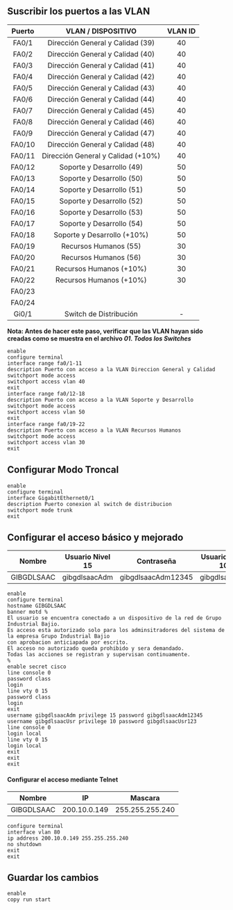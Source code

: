 ## Suscribir los puertos a las VLAN
| Puerto |         VLAN / DISPOSITIVO         | VLAN ID |
| :----: | :--------------------------------: | :-----: |
| FA0/1  |  Dirección General y Calidad (39)  |   40    |
| FA0/2  |  Dirección General y Calidad (40)  |   40    |
| FA0/3  |  Dirección General y Calidad (41)  |   40    |
| FA0/4  |  Dirección General y Calidad (42)  |   40    |
| FA0/5  |  Dirección General y Calidad (43)  |   40    |
| FA0/6  |  Dirección General y Calidad (44)  |   40    |
| FA0/7  |  Dirección General y Calidad (45)  |   40    |
| FA0/8  |  Dirección General y Calidad (46)  |   40    |
| FA0/9  |  Dirección General y Calidad (47)  |   40    |
| FA0/10 |  Dirección General y Calidad (48)  |   40    |
| FA0/11 | Dirección General y Calidad (+10%) |   40    |
| FA0/12 |     Soporte y Desarrollo (49)      |   50    |
| FA0/13 |     Soporte y Desarrollo (50)      |   50    |
| FA0/14 |     Soporte y Desarrollo (51)      |   50    |
| FA0/15 |     Soporte y Desarrollo (52)      |   50    |
| FA0/16 |     Soporte y Desarrollo (53)      |   50    |
| FA0/17 |     Soporte y Desarrollo (54)      |   50    |
| FA0/18 |    Soporte y Desarrollo (+10%)     |   50    |
| FA0/19 |       Recursos Humanos (55)        |   30    |
| FA0/20 |       Recursos Humanos (56)        |   30    |
| FA0/21 |      Recursos Humanos (+10%)       |   30    |
| FA0/22 |      Recursos Humanos (+10%)       |   30    |
| FA0/23 |                                    |         |
| FA0/24 |                                    |         |
| Gi0/1  |       Switch de Distribución       |    -    |

**Nota: Antes de hacer este paso, verificar que las VLAN hayan sido creadas como se muestra en el archivo *01. Todos los Switches***

```
enable
configure terminal
interface range fa0/1-11
description Puerto con acceso a la VLAN Direccion General y Calidad
switchport mode access
switchport access vlan 40
exit
interface range fa0/12-18
description Puerto con acceso a la VLAN Soporte y Desarrollo
switchport mode access
switchport access vlan 50
exit
interface range fa0/19-22
description Puerto con acceso a la VLAN Recursos Humanos
switchport mode access
switchport access vlan 30
exit
```
## Configurar Modo Troncal

```
enable
configure terminal
interface GigabitEthernet0/1
description Puerto conexion al switch de distribucion
switchport mode trunk
exit
```
## Configurar el acceso básico y mejorado
|   Nombre   | Usuario Nivel 15 |     Contraseña     | Usuario Nivel 10 |    Contraseña    |
| :--------: | :--------------: | :----------------: | :--------------: | :--------------: |
| GIBGDLSAAC |  gibgdlsaacAdm   | gibgdlsaacAdm12345 |  gibgdlsaacUsr   | gibgdlsaacUsr123 |

```
enable
configure terminal
hostname GIBGDLSAAC
banner motd %
El usuario se encuentra conectado a un dispositivo de la red de Grupo Industrial Bajio.
Es acceso esta autorizado solo para los adminsitradores del sistema de la empresa Grupo Industrial Bajio
con aprobacion anticiapada por escrito.
El acceso no autorizado queda prohibido y sera demandado.
Todas las acciones se registran y supervisan continuamente.
%
enable secret cisco
line console 0
password class
login
line vty 0 15
password class
login
exit
username gibgdlsaacAdm privilege 15 password gibgdlsaacAdm12345
username gibgdlsaacUsr privilege 10 password gibgdlsaacUsr123
line console 0
login local
line vty 0 15
login local
exit
exit
exit
```
#### Configurar el acceso mediante Telnet
|   Nombre   |      IP      |     Mascara     |
| :--------: | :----------: | :-------------: |
| GIBGDLSAAC | 200.10.0.149 | 255.255.255.240 |

```
configure terminal
interface vlan 80
ip address 200.10.0.149 255.255.255.240
no shutdown
exit
exit
```
## Guardar los cambios

```
enable
copy run start
```
